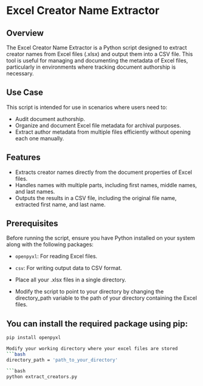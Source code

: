 # Excel Creator Name Extractor

## Overview
The Excel Creator Name Extractor is a Python script designed to extract creator names from Excel files (.xlsx) and output them into a CSV file. This tool is useful for managing and documenting the metadata of Excel files, particularly in environments where tracking document authorship is necessary.

## Use Case
This script is intended for use in scenarios where users need to:
- Audit document authorship.
- Organize and document Excel file metadata for archival purposes.
- Extract author metadata from multiple files efficiently without opening each one manually.

## Features
- Extracts creator names directly from the document properties of Excel files.
- Handles names with multiple parts, including first names, middle names, and last names.
- Outputs the results in a CSV file, including the original file name, extracted first name, and last name.

## Prerequisites
Before running the script, ensure you have Python installed on your system along with the following packages:

- `openpyxl`: For reading Excel files.
- `csv`: For writing output data to CSV format.
  
- Place all your .xlsx files in a single directory.
- Modify the script to point to your directory by changing the directory_path variable to the path of your directory containing the Excel files.

## You can install the required package using pip:

```bash
pip install openpyxl

Modify your working directory where your excel files are stored
```bash
directory_path = 'path_to_your_directory'

```bash
python extract_creators.py


